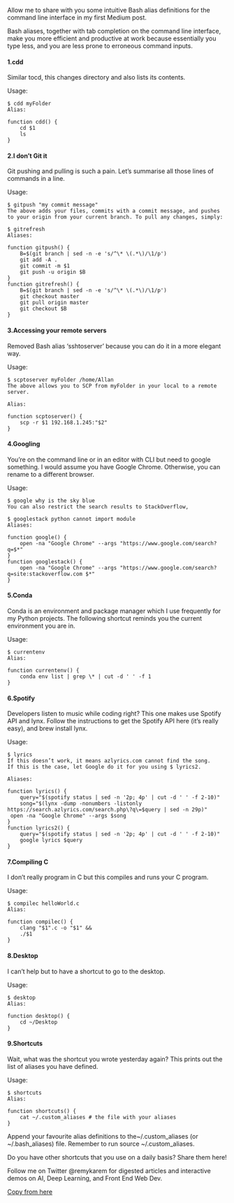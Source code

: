 Allow me to share with you some intuitive Bash alias definitions for the command line interface in my first Medium post.

Bash aliases, together with tab completion on the command line interface, make you more efficient and productive at work because essentially you type less, and you are less prone to erroneous command inputs.

#### 1.cdd

Similar tocd, this changes directory and also lists its contents.

Usage:
```
$ cdd myFolder
Alias:

function cdd() {
    cd $1
    ls
}
```

#### 2.I don’t Git it

Git pushing and pulling is such a pain. Let’s summarise all those lines of commands in a line.

Usage:

```
$ gitpush "my commit message"
The above adds your files, commits with a commit message, and pushes to your origin from your current branch. To pull any changes, simply:

$ gitrefresh
Aliases:

function gitpush() {
    B=$(git branch | sed -n -e 's/^\* \(.*\)/\1/p')
    git add -A .
    git commit -m $1
    git push -u origin $B
}
function gitrefresh() {
    B=$(git branch | sed -n -e 's/^\* \(.*\)/\1/p')
    git checkout master
    git pull origin master
    git checkout $B
}
```

#### 3.Accessing your remote servers
Removed Bash alias ‘sshtoserver’ because you can do it in a more elegant way.

Usage:

```
$ scptoserver myFolder /home/Allan
The above allows you to SCP from myFolder in your local to a remote server.

Alias:

function scptoserver() {
    scp -r $1 192.168.1.245:"$2"
}
```

#### 4.Googling
You’re on the command line or in an editor with CLI but need to google something. I would assume you have Google Chrome. Otherwise, you can rename to a different browser.

Usage:
```
$ google why is the sky blue
You can also restrict the search results to StackOverflow,

$ googlestack python cannot import module
Aliases:

function google() {
    open -na "Google Chrome" --args "https://www.google.com/search?q=$*"
}
function googlestack() {
    open -na "Google Chrome" --args "https://www.google.com/search?q=site:stackoverflow.com $*"
}
```

#### 5.Conda
Conda is an environment and package manager which I use frequently for my Python projects. The following shortcut reminds you the current environment you are in.

Usage:

```
$ currentenv
Alias:

function currentenv() {
    conda env list | grep \* | cut -d ' ' -f 1
}
```

#### 6.Spotify
Developers listen to music while coding right? This one makes use Spotify API and lynx. Follow the instructions to get the Spotify API here (it’s really easy), and brew install lynx.

Usage:
```
$ lyrics
If this doesn’t work, it means azlyrics.com cannot find the song. 
If this is the case, let Google do it for you using $ lyrics2.

Aliases:

function lyrics() {
    query="$(spotify status | sed -n '2p; 4p' | cut -d ' ' -f 2-10)"
    song="$(lynx -dump -nonumbers -listonly https://search.azlyrics.com/search.php\?q\=$query | sed -n 29p)"
 open -na "Google Chrome" --args $song
}
function lyrics2() {
    query="$(spotify status | sed -n '2p; 4p' | cut -d ' ' -f 2-10)"
    google lyrics $query
}
```

#### 7.Compiling C
I don’t really program in C but this compiles and runs your C program.

Usage:

```
$ compilec helloWorld.c
Alias:

function compilec() {
    clang "$1".c -o "$1" &&
    ./$1
}
```

#### 8.Desktop
I can’t help but to have a shortcut to go to the desktop.

Usage:

```
$ desktop
Alias:

function desktop() { 
    cd ~/Desktop 
}
```

#### 9.Shortcuts
Wait, what was the shortcut you wrote yesterday again? This prints out the list of aliases you have defined.

Usage:
```
$ shortcuts
Alias:

function shortcuts() {
    cat ~/.custom_aliases # the file with your aliases
}
```

Append your favourite alias definitions to the~/.custom_aliases (or ~/.bash_aliases) file. Remember to run source ~/.custom_aliases.

Do you have other shortcuts that you use on a daily basis? Share them here!

Follow me on Twitter @remykarem for digested articles and interactive demos on AI, Deep Learning, and Front End Web Dev.

[Copy from here](https://medium.com/@raimibinkarim/9-bash-aliases-to-make-your-life-easier-3e5855aa95fa)